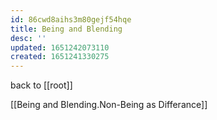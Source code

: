 ```yaml
---
id: 86cwd8aihs3m80gejf54hqe
title: Being and Blending
desc: ''
updated: 1651242073110
created: 1651241330275
---
```

back to [[root]]

[[Being and Blending.Non-Being as Differance]]

